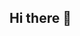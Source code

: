 ## Hi there 👋

<!--
- 🔭 I’m currently working for Opencast with His Majesty Revenue and Customs (HMRC)
- 🌱 I’m currently studying for certification: ✨ GitHub Foundations ✨
- 👯 I’m always looking to collaborate on new and interesing projects
- 💻 My current tech stack is : Java, Scala, MongoDB, Play frameowrk 🔥
-->
